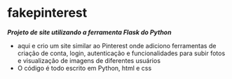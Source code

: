 # fakepinterest

***Projeto de site utilizando a ferramenta Flask do Python***

* aqui e crio um site similar ao Pinterest onde adiciono ferramentas de criação de conta, login, autenticação e funcionalidades para subir fotos e visualização de imagens de diferentes usuários
* O código é todo escrito em Python, html e css


